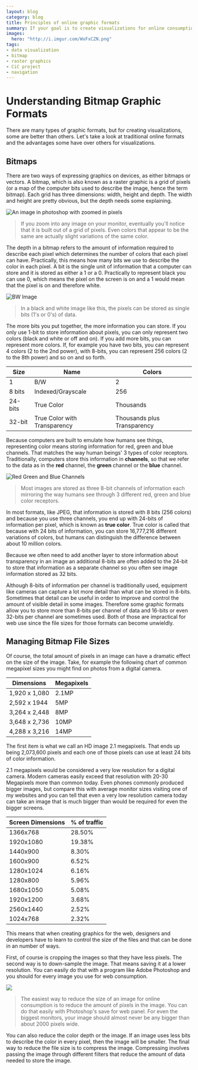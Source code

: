 ```yaml
---
layout: blog
category: blog
title: Principles of online graphic formats
summary: If your goal is to create visualizations for online consumption, it's good to understand the fundamentals of how graphic formats work for online delivery. In this article, I'll talk about the different bitmap/raster graphics and some of the main considerations for online delivery.
images:
  hero: "http://i.imgur.com/WxFxCZN.png"
tags:
- data visualization
- bitmap
- raster graphics
- CiC project
- navigation
---
```


# Understanding Bitmap Graphic Formats

There are many types of graphic formats, but for creating visualizations, some are better than others. Let's take a look at traditional online formats and the advantages some have over others for visualizations.

## Bitmaps
There are two ways of expressing graphics on devices, as either bitmaps or vectors. A bitmap, which is also known as a raster graphic is a grid of pixels (or a map of the computer bits used to describe the image, hence the term bitmap). Each grid has three dimensions: width, height and depth. The width and height are pretty obvious, but the depth needs some explaining. 

![An image in photoshop with zoomed in pixels](http://i.imgur.com/bQw8zuG.png)

> If you zoom into any image on your monitor, eventually you'll notice that it is built out of a grid of pixels. Even colors that appear to be the same are actually slight variations of the same color.

The depth in a bitmap refers to the amount of information required to describe each pixel which determines the number of colors that each pixel can have. Practically, this means how many bits we use to describe the color in each pixel. A bit is the single unit of information that a computer can store and it is stored as either a 1 or a 0. Practically to represent black you can use 0, which means the pixel on the screen is on and a 1 would mean that the pixel is on and therefore white.

![BW Image](http://i.imgur.com/xgiVLiv.png)

> In a black and white image like this, the pixels can be stored as single bits (1's or 0's) of data.


The more bits you put together, the more information you can store. If you only use 1-bit to store information about pixels, you can only represent two colors (black and white or off and on). If you add more bits, you can represent more colors. If, for example you have two bits, you can represent 4 colors (2 to the 2nd power), with 8-bits, you can represent 256 colors (2 to the 8th power) and so on and so forth.

| Size    | Name    | Colors |
|---------|---------|--------|
| 1       | B/W     | 2      |
| 8 bits  | Indexed/Grayscale | 256    |
| 24-bits | True Color |  Thousands       |
| 32-bit   |  True Color with Transparency     | Thousands plus Transparency      |

Because computers are built to emulate how humans see things, representing color means storing information for red, green and blue channels. That matches the way human beings' 3 types of color receptors. Traditionally, computers store this information in **channels**, so that we refer to the data as in the **red** channel, the **green** channel or the **blue** channel.

![Red Green and Blue Channels](http://i.imgur.com/dXDO1FR.png)

> Most images are stored as three 8-bit channels of information each mirroring the way humans see through 3 different red, green and blue color receptors.

In most formats, like JPEG, that information is stored with 8 bits (256 colors) and because you use three channels, you end up with 24-bits of information per pixel, which is known as **true color**. True color is called that because with 24 bits of information, you can store 16,777,216 different variations of colors, but humans can distinguish the difference between about 10 million colors.

Because we often need to add another layer to store information about transparency in an image an additional 8-bits are often added to the 24-bit to store that information as a separate channel so you often see image information stored as 32 bits.

Although 8-bits of information per channel is traditionally used, equipment like cameras can capture a lot more detail than what can be stored in 8-bits. Sometimes that detail can be useful in order to improve and control the amount of visible detail in some images. Therefore some graphic formats allow you to store more than 8-bits per channel of data and 16-bits or even 32-bits per channel are sometimes used. Both of those are impractical for web use since the file sizes for those formats can become unwieldly.

## Managing Bitmap File Sizes
Of course, the total amount of pixels in an image can have a dramatic effect on the size of the image. Take, for example the following chart of common megapixel sizes you might find on photos from a digital camera.

Dimensions | Megapixels
|---------|---------|
1,920 x 1,080 | 2.1MP
2,592 x 1944 | 5MP
3,264 x 2,448 | 8MP
3,648 x 2,736 | 10MP
4,288 x 3,216 | 14MP

The first item is what we call an HD image 2.1 megapixels. That ends up being 2,073,600 pixels and each one of those pixels can use at least 24 bits of color information.

2.1 megapixels would be considered a very low resolution for a digital camera. Modern cameras easily exceed that resolution with 20-30 Megapixels more than common today. Even phones commonly produced bigger images, but compare this with average monitor sizes visiting one of my websites and you can tell that even a very low resolution camera today can take an image that is much bigger than would be required for even the bigger screens.

Screen Dimensions | % of traffic
|---------|------|
1366x768  | 28.50%
1920x1080 | 19.38%
1440x900  | 8.30%
1600x900  | 6.52%
1280x1024 | 6.16%
1280x800  | 5.96%
1680x1050 | 5.08%
1920x1200 | 3.68%
2560x1440 | 2.52%
1024x768  | 2.32%

This means that when creating graphics for the web, designers and developers have to learn to control the size of the files and that can be done in an number of ways. 

First, of course is cropping the images so that they have less pixels.  The second way is to down-sample the image. That means saving it at a lower resolution. You can easily do that with a program like Adobe Photoshop and you should for every image you use for web consumption.

![](http://i.imgur.com/kZzaVQe.png)

> The easiest way to reduce the size of an image for online consumption is to reduce the amount of pixels in the image. You can do that easily with Photoshop's save for web panel. For even the biggest monitors, your image should almost never be any bigger than about 2000 pixels wide.

You can also reduce the color depth or the image. If an image uses less bits to describe the color in every pixel, then the image will be smaller. The final way to reduce the file size is to compress the image. Compressing involves passing the image through different filters that reduce the amount of data needed to store the image. 
